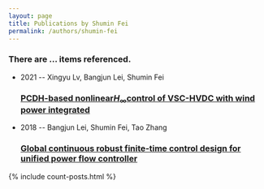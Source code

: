 ```yaml
---
layout: page
title: Publications by Shumin Fei
permalink: /authors/shumin-fei
---
```


<h3 id="number-posts">There are ... items referenced.</h3>
<ul class="post-list">
<li><span class='post-meta'>2021 -- Xingyu Lv, Bangjun Lei, Shumin Fei</span><h3><a class='post-link' href="{{ site.baseurl }}/pcdh-based-nonlinear-i-h-i-sub-sub-control-of-vsc-hvdc-with-wind-power-integrated">PCDH-based nonlinear<i>H</i><sub>∞</sub>control of VSC-HVDC with wind power integrated</a></h3></li>
<li><span class='post-meta'>2018 -- Bangjun Lei, Shumin Fei, Tao Zhang</span><h3><a class='post-link' href="{{ site.baseurl }}/global-continuous-robust-finite-time-control-design-for-unified-power-flow-controller">Global continuous robust finite‐time control design for unified power flow controller</a></h3></li>

</ul>
{% include count-posts.html %}
